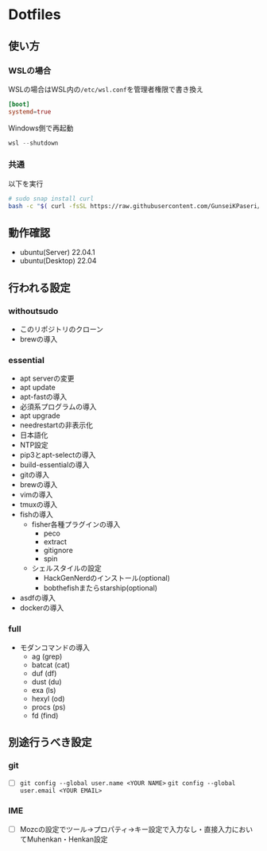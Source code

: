 # Dotfiles

## 使い方

### WSLの場合

WSLの場合はWSL内の`/etc/wsl.conf`を管理者権限で書き換え

```toml:/etc/wsl.conf
[boot]
systemd=true
```

Windows側で再起動

```ps1
wsl --shutdown
```

### 共通

以下を実行

```sh
# sudo snap install curl
bash -c "$( curl -fsSL https://raw.githubusercontent.com/GunseiKPaseri/.dotfiles/main/setup.sh )"
```

## 動作確認

- ubuntu(Server) 22.04.1
- ubuntu(Desktop) 22.04

## 行われる設定

### withoutsudo

- このリポジトリのクローン
- brewの導入

### essential

- apt serverの変更
- apt update
- apt-fastの導入
- 必須系プログラムの導入
- apt upgrade
- needrestartの非表示化
- 日本語化
- NTP設定
- pip3とapt-selectの導入
- build-essentialの導入
- gitの導入
- brewの導入
- vimの導入
- tmuxの導入
- fishの導入
  - fisher各種プラグインの導入
    - peco
    - extract
    - gitignore
    - spin
  - シェルスタイルの設定
    - HackGenNerdのインストール(optional)
    - bobthefishまたらstarship(optional)
- asdfの導入
- dockerの導入

### full

- モダンコマンドの導入
  - ag (grep)
  - batcat (cat)
  - duf (df)
  - dust (du)
  - exa (ls)
  - hexyl (od)
  - procs (ps)
  - fd (find)

## 別途行うべき設定

### git

- [ ] `git config --global user.name <YOUR NAME>` `git config --global user.email <YOUR EMAIL>`

### IME

- [ ] Mozcの設定でツール→プロパティ→キー設定で入力なし・直接入力においてMuhenkan・Henkan設定
